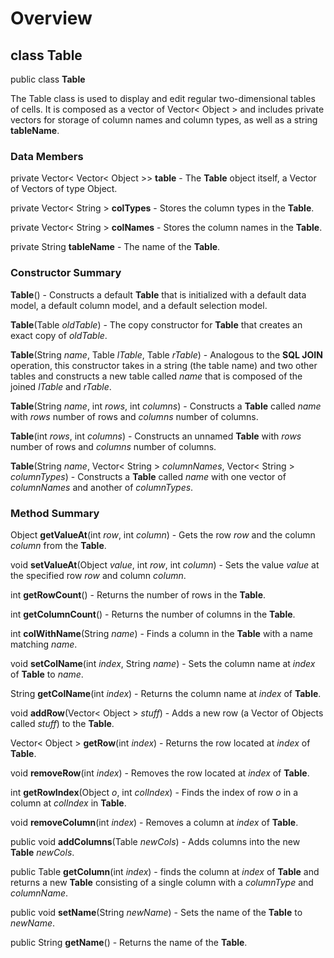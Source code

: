 # Overview #

## **class Table** ##

public class **Table**

The Table class is used to display and edit regular two-dimensional tables of cells.  It is composed as a vector of Vector< Object > and includes private vectors for storage of column names and column types, as well as a string **tableName**.

### Data Members ###

private Vector< Vector< Object >> **table** - The **Table** object itself, a Vector of Vectors of type Object.

private Vector< String > **colTypes** - Stores the column types in the **Table**.

private Vector< String > **colNames** - Stores the column names in the **Table**.

private String **tableName** - The name of the **Table**.

### Constructor Summary ###

**Table**() - Constructs a default **Table** that is initialized with a default data model, a default column model, and a default selection model.

**Table**(Table _oldTable_) - The copy constructor for **Table** that creates an exact copy of _oldTable_.

**Table**(String _name_, Table _lTable_, Table _rTable_) - Analogous to the **SQL JOIN** operation, this constructor takes in a string (the table name) and two other tables and constructs a new table called _name_ that is composed of the joined _lTable_ and _rTable_.

**Table**(String _name_, int _rows_, int _columns_) - Constructs a **Table** called _name_ with _rows_ number of rows and _columns_ number of columns.

**Table**(int _rows_, int _columns_) - Constructs an unnamed **Table** with _rows_ number of rows and _columns_ number of columns.

**Table**(String _name_, Vector< String > _columnNames_, Vector< String > _columnTypes_) - Constructs a **Table** called _name_ with one vector of _columnNames_ and another of _columnTypes_.


### Method Summary ###

Object **getValueAt**(int _row_, int _column_) - Gets the row _row_ and the column _column_ from the **Table**.

void **setValueAt**(Object _value_, int _row_, int _column_) - Sets the value _value_ at the specified row _row_ and column _column_.

int **getRowCount**() - Returns the number of rows in the **Table**.

int **getColumnCount**() - Returns the number of columns in the **Table**.

int **colWithName**(String _name_) - Finds a column in the **Table** with a name matching _name_.

void **setColName**(int _index_, String _name_) - Sets the column name at _index_ of **Table** to _name_.

String **getColName**(int _index_) - Returns the column name at _index_ of **Table**.

void **addRow**(Vector< Object > _stuff_) - Adds a new row (a Vector of Objects called _stuff_) to the **Table**.

Vector< Object > **getRow**(int _index_) - Returns the row located at _index_ of **Table**.

void **removeRow**(int _index_) - Removes the row located at _index_ of **Table**.

int **getRowIndex**(Object _o_, int _colIndex_) - Finds the index of row _o_ in a column at _colIndex_ in **Table**.

void **removeColumn**(int _index_) - Removes a column at _index_ of **Table**.

public void **addColumns**(Table _newCols_) - Adds columns into the new **Table** _newCols_.

public Table **getColumn**(int _index_) - finds the column at _index_ of **Table** and returns a new **Table** consisting of a single column with a _columnType_ and _columnName_.

public void **setName**(String _newName_) - Sets the name of the **Table** to _newName_.

public String **getName**() - Returns the name of the **Table**.